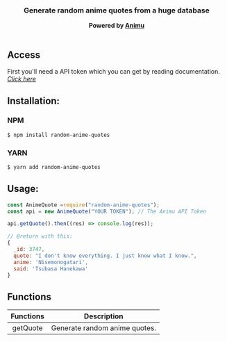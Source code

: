 <h3 align="center"><strong>Generate random anime quotes from a huge database</strong></h3>
<center><strong>Powered by <a href="https://animu.ml" target="_blank">Animu</a></strong></center>
<br>

## Access

First you'll need a API token which you can get by reading documentation. _[Click here](https://animu.ml)_

## Installation:

### NPM

```bash
$ npm install random-anime-quotes
```

### YARN

```bash
$ yarn add random-anime-quotes
```

## Usage:

```javascript
const AnimeQuote =require("random-anime-quotes");
const api = new AnimeQuote("YOUR TOKEN"); // The Animu API Token

api.getQuote().then((res) => console.log(res));

// @return with this:
{
  _id: 3747,
  quote: "I don't know everything. I just know what I know.",
  anime: 'Nisemonogatari',
  said: 'Tsubasa Hanekawa'
}
```

## Functions

| **Functions** | **Description**               |
| :-----------: | ----------------------------- |
|   getQuote    | Generate random anime quotes. |
